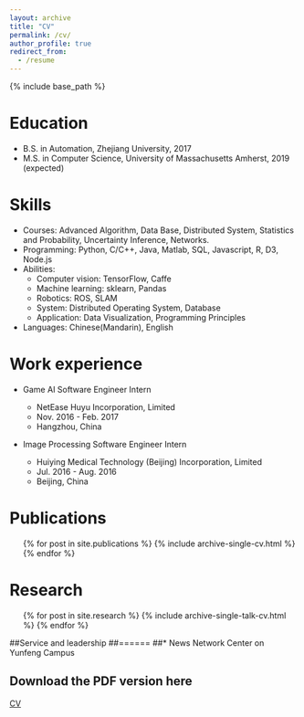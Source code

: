 ```yaml
---
layout: archive
title: "CV"
permalink: /cv/
author_profile: true
redirect_from:
  - /resume
---
```


{% include base_path %}


Education
======
* B.S. in Automation, Zhejiang University, 2017
* M.S. in Computer Science, University of Massachusetts Amherst, 2019 (expected)

Skills
======
* Courses: Advanced Algorithm, Data Base, Distributed System, Statistics and Probability, Uncertainty Inference, Networks.
* Programming: Python, C/C++, Java, Matlab, SQL, Javascript, R, D3, Node.js
* Abilities:
  * Computer vision: TensorFlow, Caffe
  * Machine learning: sklearn, Pandas 
  * Robotics: ROS, SLAM
  * System: Distributed Operating System, Database
  * Application: Data Visualization, Programming Principles
* Languages: Chinese(Mandarin), English

Work experience
======
* Game AI Software Engineer Intern
  * NetEase Huyu Incorporation, Limited
  * Nov. 2016 - Feb. 2017
  * Hangzhou, China

* Image Processing Software Engineer Intern
  * Huiying Medical Technology (Beijing) Incorporation, Limited
  * Jul. 2016 - Aug. 2016
  * Beijing, China

Publications
======
  <ul>{% for post in site.publications %}
    {% include archive-single-cv.html %}
  {% endfor %}</ul>
  
Research
======
  <ul>{% for post in site.research %}
    {% include archive-single-talk-cv.html %}
  {% endfor %}</ul>
  
##Service and leadership
##======
##* News Network Center on Yunfeng Campus

Download the PDF version here
------
[CV](https://geshijoker.github.io/files/resume.pdf)
